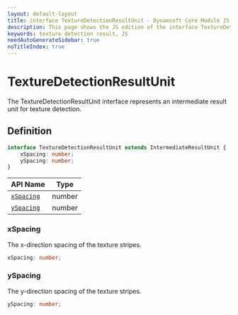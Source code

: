```yaml
---
layout: default-layout
title: interface TextureDetectionResultUnit - Dynamsoft Core Module JS Edition API Reference
description: This page shows the JS edition of the interface TextureDetectionResultUnit in Dynamsoft Core Module.
keywords: texture detection result, JS
needAutoGenerateSidebar: true
noTitleIndex: true
---
```


# TextureDetectionResultUnit

The TextureDetectionResultUnit interface represents an intermediate result unit for texture detection.

## Definition

```typescript
interface TextureDetectionResultUnit extends IntermediateResultUnit {
    xSpacing: number;
    ySpacing: number;
}
```


| API Name               | Type |
|----------------------|-------------|
| [`xSpacing`](#xspacing) | number |
| [`ySpacing`](#yspacing) | number |

### xSpacing

The x-direction spacing of the texture stripes.

```typescript
xSpacing: number;
```

### ySpacing

The y-direction spacing of the texture stripes.

```typescript
ySpacing: number;
```
